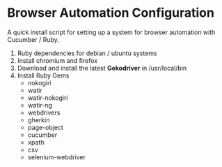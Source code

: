# Browser Automation Configuration
A quick install script for setting up a system for browser automation with Cucumber / Ruby.

1. Ruby dependencies for debian / ubuntu systems
2. Install chromium and firefox 
3. Download and install the latest **Gekodriver** in /usr/local/bin
4. Install Ruby Gems
    - nokogiri
    - watir
    - watir-nokogiri
    - watir-ng
    - webdrivers
    - gherkin
    - page-object
    - cucumber
    - xpath
    - csv
    - selenium-webdriver

